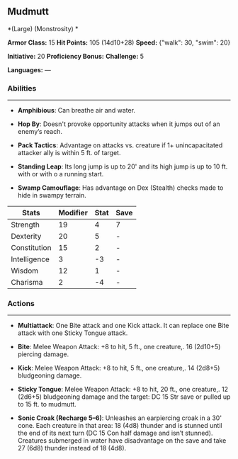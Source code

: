 ## Mudmutt
*(Large) (Monstrosity) *

**Armor Class:** 15
**Hit Points:** 105 (14d10+28)
**Speed:** {"walk": 30, "swim": 20}

**Initiative:** 20
**Proficiency Bonus:**
**Challenge:** 5

**Languages:** —

### Abilities
 --- 
- **Amphibious**: Can breathe air and water.

- **Hop By**: Doesn't provoke opportunity attacks when it jumps out of an enemy’s reach.

- **Pack Tactics**: Advantage on attacks vs. creature if 1+ unincapacitated attacker ally is within 5 ft. of target.

- **Standing Leap**: Its long jump is up to 20' and its high jump is up to 10 ft. with or with o a running start.

- **Swamp Camouflage**: Has advantage on Dex (Stealth) checks made to hide in swampy terrain.



| Stats | Modifier | Stat | Save
| ---- | ---- | ---- | ---- |
| Strength | 19 | 4 | 7 |
| Dexterity | 20 | 5 | - |
| Constitution | 15 | 2 | - |
| Intelligence | 3 | -3 | - |
| Wisdom | 12 | 1 | - |
| Charisma | 2 | -4 | - |

### Actions
 --- 
- **Multiattack**: One Bite attack and one Kick attack. It can replace one Bite attack with one Sticky Tongue attack.

- **Bite**: Melee Weapon Attack: +8 to hit, 5 ft., one creature,. 16 (2d10+5) piercing damage.

- **Kick**: Melee Weapon Attack: +8 to hit, 5 ft., one creature,. 14 (2d8+5) bludgeoning damage.

- **Sticky Tongue**: Melee Weapon Attack: +8 to hit, 20 ft., one creature,. 12 (2d6+5) bludgeoning damage and the target: DC 15 Str save or pulled up to 15 ft. to mudmutt.

- **Sonic Croak (Recharge 5–6)**: Unleashes an earpiercing croak in a 30' cone. Each creature in that area: 18 (4d8) thunder and is stunned until the end of its next turn (DC 15 Con half damage and isn’t stunned). Creatures submerged in water have disadvantage on the save and take 27 (6d8) thunder instead of 18 (4d8).

